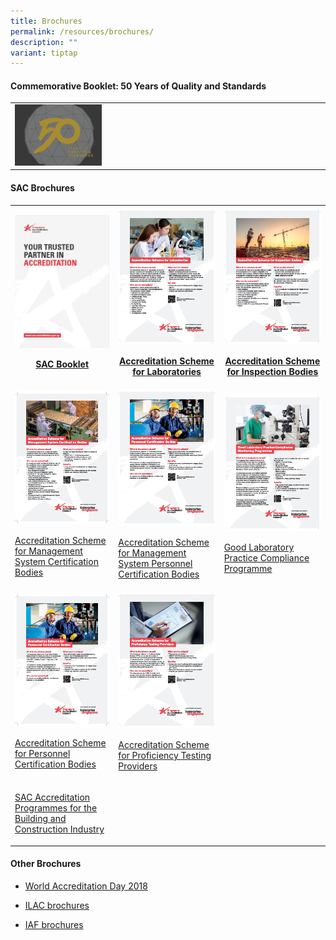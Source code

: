 ```yaml
---
title: Brochures
permalink: /resources/brochures/
description: ""
variant: tiptap
---
```

<h4>Commemorative Booklet: 50 Years of Quality and Standards</h4>
<table style="minWidth: 75px">
<colgroup>
<col>
<col>
<col>
</colgroup>
<tbody>
<tr>
<td rowspan="1" colspan="1">
<div class="isomer-image-wrapper">
<img style="width:30%" height="auto" width="100%" src="/images/brochures/Comm-Book-2016.png">
</div>
</td>
<td rowspan="1" colspan="1">
<p></p>
</td>
<td rowspan="1" colspan="1">
<p></p>
</td>
</tr>
</tbody>
</table>
<h4>SAC Brochures</h4>
<table style="minWidth: 75px">
<colgroup>
<col>
<col>
<col>
</colgroup>
<tbody>
<tr>
<th rowspan="1" colspan="1">
<div class="isomer-image-wrapper">
<img style="width: 100%" height="auto" width="100%" src="/images/brochures/SAC-Booklet.jpg">
</div>
<p><a href="/files/Brochures/sac-booklet.pdf" rel="noopener noreferrer nofollow" target="_blank">SAC Booklet</a>
</p>
</th>
<th rowspan="1" colspan="1">
<div class="isomer-image-wrapper">
<img style="width: 100%" height="auto" width="100%" src="/images/brochures/Laboratories.jpg">
</div>
<p><a href="/files/Brochures/sac-brochure-accreditation-scheme-for-laboratories.pdf" rel="noopener noreferrer nofollow" target="_blank">Accreditation Scheme for Laboratories</a>
</p>
</th>
<th rowspan="1" colspan="1">
<div class="isomer-image-wrapper">
<img style="width: 100%" height="auto" width="100%" src="/images/brochures/Inspection.jpg">
</div>
<p><a href="/files/Brochures/SAC-Brochure-Accreditation-Scheme-for-Inspection-Bodies.pdf" rel="noopener noreferrer nofollow" target="_blank">Accreditation Scheme for Inspection Bodies</a>
</p>
</th>
</tr>
<tr>
<td rowspan="1" colspan="1">
<div class="isomer-image-wrapper">
<img style="width: 100%" height="auto" width="100%" src="/images/brochures/Certification.jpg">
</div>
<p><a href="/files/Brochures/SAC-Brochure-Accreditation-Scheme-for-Managament-System-Certification-Bodies.pdf" rel="noopener noreferrer nofollow" target="_blank">Accreditation Scheme for Management System Certification Bodies</a>
</p>
</td>
<td rowspan="1" colspan="1">
<div class="isomer-image-wrapper">
<img style="width: 100%" height="auto" width="100%" src="/images/brochures/Personnel.jpg">
</div>
<p><a href="/files/Brochures/SAC-Brochure-Accreditation-Scheme-for-Product-Certification-Bodies.pdf" rel="noopener noreferrer nofollow" target="_blank">Accreditation Scheme for Management System Personnel Certification Bodies</a>
</p>
</td>
<td rowspan="1" colspan="1">
<div class="isomer-image-wrapper">
<img style="width: 100%" height="auto" width="100%" src="/images/brochures/GLP.jpg">
</div>
<p><a href="/files/Brochures/SAC-Brochure-Good-Laboratory-Practice-Compliance-Programme.pdf" rel="noopener noreferrer nofollow" target="_blank">Good Laboratory Practice Compliance Programme</a>
</p>
</td>
</tr>
<tr>
<td rowspan="1" colspan="1">
<div class="isomer-image-wrapper">
<img style="width: 100%" height="auto" width="100%" src="/images/brochures/Personnel.jpg">
</div>
<p><a href="/files/Brochures/SAC-Brochure-Accreditation-Scheme-for-Personnel-Certification-Bodies.pdf" rel="noopener noreferrer nofollow" target="_blank">Accreditation Scheme for Personnel Certification Bodies</a>
</p>
</td>
<td rowspan="1" colspan="1">
<div class="isomer-image-wrapper">
<img style="width: 100%" height="auto" width="100%" src="/images/brochures/Proficiency.jpg">
</div>
<p><a href="/files/Brochures/SAC-Brochure-Accreditation-Scheme-for-Proficiency-Testing-Providers.pdf" rel="noopener noreferrer nofollow" target="_blank">Accreditation Scheme for Proficiency Testing Providers</a>
</p>
</td>
<td rowspan="1" colspan="1">
<p></p>
</td>
</tr>
<tr>
<td rowspan="1" colspan="1">
<p><a href="/files/Brochures/SAC-Accreditation-Programmes-for-the-Building-and-Construction-Industry.pdf" rel="noopener noreferrer nofollow" target="_blank">SAC Accreditation Programmes for the Building and Construction Industry</a>
</p>
</td>
<td rowspan="1" colspan="1">
<p></p>
</td>
<td rowspan="1" colspan="1">
<p></p>
</td>
</tr>
</tbody>
</table>
<h4></h4>
<h4>Other Brochures</h4>
<ul data-tight="true" class="tight">
<li>
<p><a href="http://ilac.org/news-and-events/world-accreditation-day/" rel="noopener noreferrer nofollow" target="_blank">World Accreditation Day 2018</a>
</p>
</li>
<li>
<p><a href="https://ilac.org/publications-and-resources/ilac-promotional-brochures/" rel="noopener noreferrer nofollow" target="_blank">ILAC brochures</a>
</p>
</li>
<li>
<p><a href="https://iaf.nu/en/iaf-documents/?cat_id=3" rel="noopener noreferrer nofollow" target="\_blank">IAF brochures</a>
</p>
</li>
</ul>
<p></p>